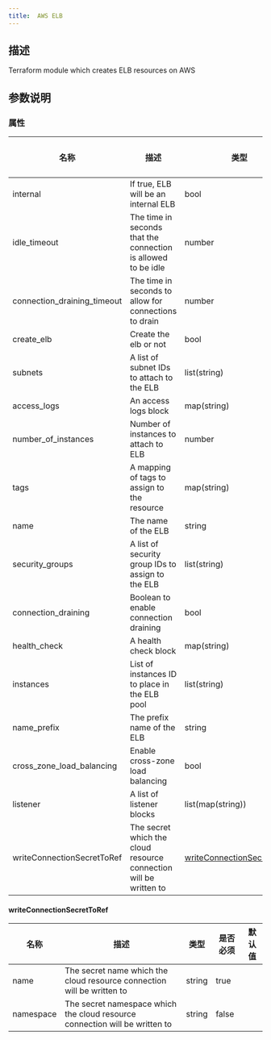 ```yaml
---
title:  AWS ELB
---
```


## 描述

Terraform module which creates ELB resources on AWS

## 参数说明


### 属性

 名称 | 描述 | 类型 | 是否必须 | 默认值 
 ------------ | ------------- | ------------- | ------------- | ------------- 
 internal | If true, ELB will be an internal ELB | bool | false |  
 idle_timeout | The time in seconds that the connection is allowed to be idle | number | false |  
 connection_draining_timeout | The time in seconds to allow for connections to drain | number | false |  
 create_elb | Create the elb or not | bool | false |  
 subnets | A list of subnet IDs to attach to the ELB | list(string) | true |  
 access_logs | An access logs block | map(string) | false |  
 number_of_instances | Number of instances to attach to ELB | number | false |  
 tags | A mapping of tags to assign to the resource | map(string) | false |  
 name | The name of the ELB | string | false |  
 security_groups | A list of security group IDs to assign to the ELB | list(string) | true |  
 connection_draining | Boolean to enable connection draining | bool | false |  
 health_check | A health check block | map(string) | true |  
 instances | List of instances ID to place in the ELB pool | list(string) | false |  
 name_prefix | The prefix name of the ELB | string | false |  
 cross_zone_load_balancing | Enable cross-zone load balancing | bool | false |  
 listener | A list of listener blocks | list(map(string)) | true |  
 writeConnectionSecretToRef | The secret which the cloud resource connection will be written to | [writeConnectionSecretToRef](#writeConnectionSecretToRef) | false |  


#### writeConnectionSecretToRef

 名称 | 描述 | 类型 | 是否必须 | 默认值 
 ------------ | ------------- | ------------- | ------------- | ------------- 
 name | The secret name which the cloud resource connection will be written to | string | true |  
 namespace | The secret namespace which the cloud resource connection will be written to | string | false |  
